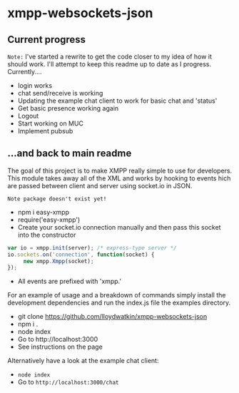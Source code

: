 # xmpp-websockets-json

## Current progress

```Note:``` I've started a rewrite to get the code closer to my idea of how it should work. 
I'll attempt to keep this readme up to date as I progress. Currently....

- login works
- chat send/receive is working
- Updating the example chat client to work for basic chat and 'status'
- Get basic presence working again
- Logout
- Start working on MUC
- Implement pubsub


## ...and back to main readme

The goal of this project is to make XMPP really simple to use for developers. This module takes away all of the XML and works by hooking to events hich are passed between client and server using socket.io in JSON.

``` Note package doesn't exist yet! ```

* npm i easy-xmpp
* require('easy-xmpp')
* Create your socket.io connection manually and then pass this socket into the constructor

```javascript
var io = xmpp.init(server); /* express-type server */
io.sockets.on('connection', function(socket) {
     new xmpp.Xmpp(socket);       
});
```
* All events are prefixed with 'xmpp.'

For an example of usage and a breakdown of commands simply install the development dependencies and run the index.js file the examples directory.

* git clone https://github.com/lloydwatkin/xmpp-websockets-json
* npm i .
* node index
* Go to http://localhost:3000
* See instructions on the page

Alternatively have a look at the example chat client:

* ```node index```
* Go to ```http://localhost:3000/chat```
